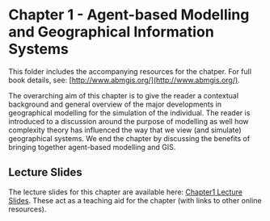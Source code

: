 # Chapter 1 - Agent-based Modelling and Geographical Information Systems

This folder includes the accompanying resources for the chatper. For full book details, see: [http://www.abmgis.org/](http://www.abmgis.org/).

The overarching aim of this chapter is to give the reader a contextual background and general overview of the major developments in geographical modelling for the simulation of the individual.  The reader is introduced to a discussion around the purpose of modelling as well how complexity theory has influenced the way that we view (and simulate) geographical systems.  We end the chapter by discussing the benefits of bringing together agent-based modelling and GIS.

## Lecture Slides

The lecture slides for this chapter are available here: [Chapter1 Lecture Slides](./Chapter1.pptx). These act as a teaching aid for the chapter (with links to other online resources).

